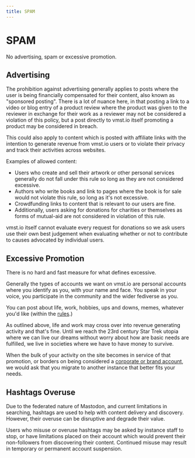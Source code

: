 ```yaml
---
title: SPAM
---
```


# SPAM

No advertising, spam or excessive promotion.

## Advertising

The prohibition against advertising generally applies to posts where the user is being financially compensated for their content, also known as "sponsored posting".
There is a lot of nuance here, in that posting a link to a video or blog entry of a product review where the product was given to the reviewer in exchange for their work as a reviewer may not be considered a violation of this policy, but a post directly to vmst.io itself promoting a product may be considered in breach.

This could also apply to content which is posted with affiliate links with the intention to generate revenue from vmst.io users or to violate their privacy and track their activities across websites.

Examples of allowed content:
- Users who create and sell their artwork or other personal services generally do not fall under this rule so long as they are not considered excessive.
- Authors who write books and link to pages where the book is for sale would not violate this rule, so long as it's not excessive.
- Crowdfunding links to content that is relevant to our users are fine.
- Additionally, users asking for donations for charities or themselves as forms of mutual-aid are not considered in violation of this rule.

vmst.io itself cannot evaluate every request for donations so we ask users use their own best judgement when evaluating whether or not to contribute to causes advocated by individual users.

## Excessive Promotion

There is no hard and fast measure for what defines excessive.

Generally the types of accounts we want on vmst.io are personal accounts where you identify as you, with your name and face. You speak in your voice, you participate in the community and the wider fediverse as you.

You can post about life, work, hobbies, ups and downs, memes, whatever you'd like (within the [rules](/rules).)

As outlined above, life and work may cross over into revenue generating activity and that's fine.
Until we reach the 23rd century Star Trek utopia where we can live our dreams without worry about how are basic needs are fulfilled, we live in societies where we have to have money to survive.

When the bulk of your activity on the site becomes in service of that promotion, or borders on being considered a [corporate or brand account](/rules/brands), we would ask that you migrate to another instance that better fits your needs.

## Hashtags Overuse

Due to the federated nature of Mastodon, and current limitations in searching, hashtags are used to help with content delivery and discovery.
However, their overuse can be disruptive and degrade their value.

Users who misuse or overuse hashtags may be asked by instance staff to stop, or have limitations placed on their account which would prevent their non-followers from discovering their content.
Continued misuse may result in temporary or permanent account suspension.